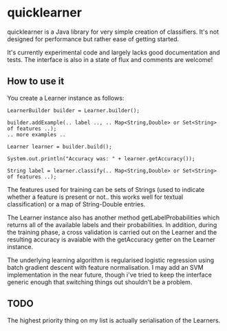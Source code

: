 quicklearner
============

quicklearner is a Java library for very simple creation of classifiers. It's not designed for performance but rather ease of getting started.

It's currently experimental code and largely lacks good documentation and tests. The interface is also in a state of flux and comments are welcome!

How to use it
-------------

You create a Learner instance as follows:

    LearnerBuilder builder = Learner.builder();

    builder.addExample(.. label .., .. Map<String,Double> or Set<String> of features ..);
    .. more examples ..

    Learner learner = builder.build();

    System.out.println("Accuracy was: " + learner.getAccuracy());

    String label = learner.classify(.. Map<String,Double> or Set<String> of features ..);

The features used for training can be sets of Strings (used to indicate whether a feature is present or not.. this works well for textual classification) or a map of String-Double entries.

The Learner instance also has another method getLabelProbabilities which returns all of the available labels and their probabilities. In addition, during the training phase, a cross validation is carried out on the Learner and the resulting accuracy is avaiable with the getAccuracy getter on the Learner instance.

The underlying learning algorithm is regularised logistic regression using batch gradient descent with feature normalisation. I may add an SVM implementation in the near future, though i've tried to keep the interface generic enough that switching things out shouldn't be a problem.

TODO
----

The highest priority thing on my list is actually serialisation of the Learners.

